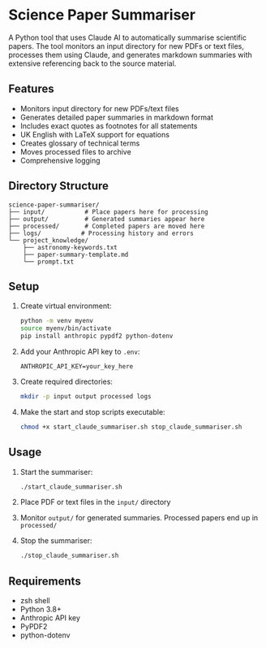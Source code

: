 # Science Paper Summariser

A Python tool that uses Claude AI to automatically summarise scientific papers. The tool monitors an input directory for new PDFs or text files, processes them using Claude, and generates markdown summaries with extensive referencing back to the source material.

## Features

- Monitors input directory for new PDFs/text files
- Generates detailed paper summaries in markdown format
- Includes exact quotes as footnotes for all statements
- UK English with LaTeX support for equations
- Creates glossary of technical terms
- Moves processed files to archive
- Comprehensive logging

## Directory Structure

```
science-paper-summariser/
├── input/           # Place papers here for processing
├── output/          # Generated summaries appear here
├── processed/       # Completed papers are moved here
├── logs/           # Processing history and errors
└── project_knowledge/
    ├── astronomy-keywords.txt
    ├── paper-summary-template.md
    └── prompt.txt
```

## Setup

1. Create virtual environment:
   ```bash
   python -m venv myenv
   source myenv/bin/activate
   pip install anthropic pypdf2 python-dotenv
   ```

2. Add your Anthropic API key to `.env`:
   ```
   ANTHROPIC_API_KEY=your_key_here
   ```

3. Create required directories:
   ```bash
   mkdir -p input output processed logs
   ```

4. Make the start and stop scripts executable:
   ```bash
   chmod +x start_claude_summariser.sh stop_claude_summariser.sh
   ```

## Usage

1. Start the summariser:
   ```bash
   ./start_claude_summariser.sh
   ```

2. Place PDF or text files in the `input/` directory

3. Monitor `output/` for generated summaries. Processed papers end up in `processed/`

4. Stop the summariser:
   ```bash
   ./stop_claude_summariser.sh
   ```

## Requirements

- zsh shell
- Python 3.8+
- Anthropic API key
- PyPDF2
- python-dotenv
